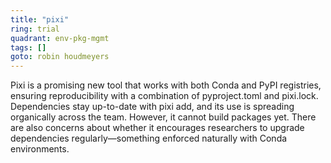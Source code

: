 ```yaml
---
title: "pixi"
ring: trial
quadrant: env-pkg-mgmt
tags: []
goto: robin houdmeyers
---
```


Pixi is a promising new tool that works with both Conda and PyPI registries, ensuring reproducibility with a combination of pyproject.toml and pixi.lock. Dependencies stay up-to-date with pixi add, and its use is spreading organically across the team. However, it cannot build packages yet. There are also concerns about whether it encourages researchers to upgrade dependencies regularly—something enforced naturally with Conda environments.

